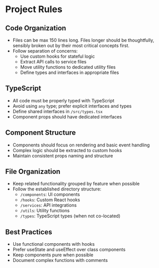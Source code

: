 # Project Rules

## Code Organization

- Files can be max 150 lines long. Files longer should be thoughtfully, sensibly broken out by their most critical concepts first.
- Follow separation of concerns:
  - Use custom hooks for stateful logic
  - Extract API calls to service files
  - Move utility functions to dedicated utility files
  - Define types and interfaces in appropriate files

## TypeScript

- All code must be properly typed with TypeScript
- Avoid using `any` type; prefer explicit interfaces and types
- Define shared interfaces in `/src/types.tsx`
- Component props should have dedicated interfaces

## Component Structure

- Components should focus on rendering and basic event handling
- Complex logic should be extracted to custom hooks
- Maintain consistent props naming and structure

## File Organization

- Keep related functionality grouped by feature when possible
- Follow the established directory structure:
  - `/components`: UI components
  - `/hooks`: Custom React hooks
  - `/services`: API integrations
  - `/utils`: Utility functions
  - `/types`: TypeScript types (when not co-located)

## Best Practices

- Use functional components with hooks
- Prefer useState and useEffect over class components
- Keep components pure when possible
- Document complex functions with comments
